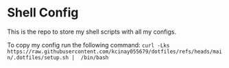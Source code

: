 # Shell Config
This is the repo to store my shell scripts with all my configs.

To copy my config run the following command:
```curl -Lks https://raw.githubusercontent.com/kcinay055679/dotfiles/refs/heads/main/.dotfiles/setup.sh |  /bin/bash```
